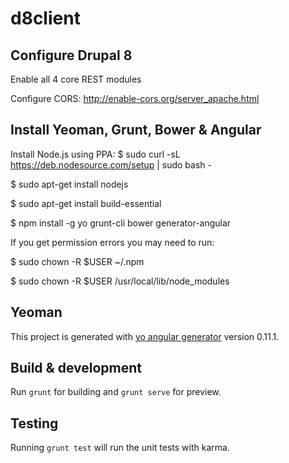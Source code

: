 # d8client

Configure Drupal 8
------------------

Enable all 4 core REST modules

Configure CORS: http://enable-cors.org/server_apache.html

Install Yeoman, Grunt, Bower & Angular
--------------------------------------

Install Node.js using PPA:
$ sudo curl -sL https://deb.nodesource.com/setup | sudo bash -

$ sudo apt-get install nodejs

$ sudo apt-get install build-essential

$ npm install -g yo grunt-cli bower generator-angular

If you get permission errors you may need to run:

$ sudo chown -R $USER ~/.npm

$ sudo chown -R $USER /usr/local/lib/node_modules


## Yeoman

This project is generated with [yo angular generator](https://github.com/yeoman/generator-angular)
version 0.11.1.

## Build & development

Run `grunt` for building and `grunt serve` for preview.

## Testing

Running `grunt test` will run the unit tests with karma.
